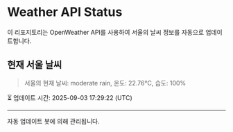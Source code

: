 
# Weather API Status

이 리포지토리는 OpenWeather API를 사용하여 서울의 날씨 정보를 자동으로 업데이트합니다.

## 현재 서울 날씨
> 서울의 현재 날씨: moderate rain, 온도: 22.76°C, 습도: 100%

⏳ 업데이트 시간: 2025-09-03 17:29:22 (UTC)

---
자동 업데이트 봇에 의해 관리됩니다.
